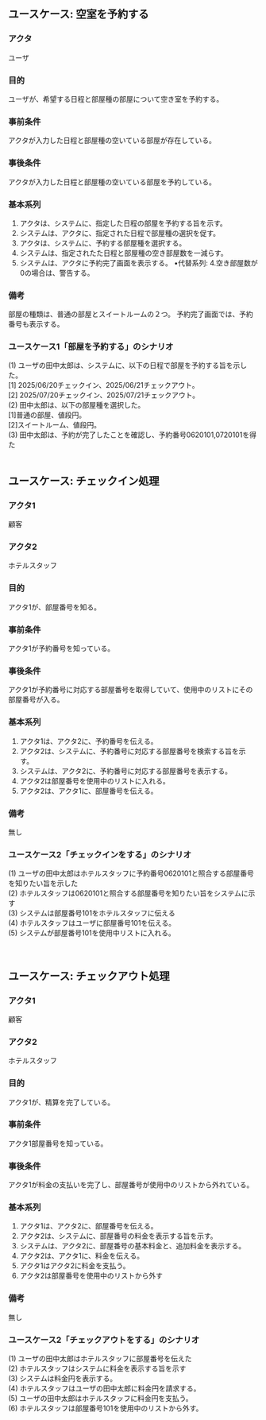 ## ユースケース: 空室を予約する
### アクタ
ユーザ
### 目的
ユーザが、希望する日程と部屋種の部屋について空き室を予約する。
### 事前条件
アクタが入力した日程と部屋種の空いている部屋が存在している。
### 事後条件
アクタが入力した日程と部屋種の空いている部屋を予約している。
### 基本系列
1. アクタは、システムに、指定した日程の部屋を予約する旨を示す。
2. システムは、アクタに、指定された日程で部屋種の選択を促す。
3. アクタは、システムに、予約する部屋種を選択する。
4. システムは、指定されたた日程と部屋種の空き部屋数を一減らす。
5. システムは、アクタに予約完了画面を表示する。
•代替系列:
4.空き部屋数が0の場合は、警告する。
### 備考
部屋の種類は、普通の部屋とスイートルームの２つ。
予約完了画面では、予約番号も表示する。

### ユースケース1「部屋を予約する」のシナリオ
(1) ユーザの田中太郎は、システムに、以下の日程で部屋を予約する旨を示した。  
  [1] 2025/06/20チェックイン、2025/06/21チェックアウト。  
  [2] 2025/07/20チェックイン、2025/07/21チェックアウト。  
(2) 田中太郎は、以下の部屋種を選択した。  
  [1]普通の部屋、値段円。  
  [2]スイートルーム、値段円。  
(3) 田中太郎は、予約が完了したことを確認し、予約番号0620101,0720101を得た  
 
## ユースケース: チェックイン処理
### アクタ1
顧客  
### アクタ2
ホテルスタッフ  
### 目的
アクタ1が、部屋番号を知る。  
### 事前条件
アクタ1が予約番号を知っている。  
### 事後条件
アクタ1が予約番号に対応する部屋番号を取得していて、使用中のリストにその部屋番号が入る。  
### 基本系列  
1. アクタ1は、アクタ2に、予約番号を伝える。
2. アクタ2は、システムに、予約番号に対応する部屋番号を検索する旨を示す。
3. システムは、アクタ2に、予約番号に対応する部屋番号を表示する。
4. アクタ2は部屋番号を使用中のリストに入れる。
5. アクタ2は、アクタ1に、部屋番号を伝える。

### 備考
無し

### ユースケース2「チェックインをする」のシナリオ
(1)	ユーザの田中太郎はホテルスタッフに予約番号0620101と照合する部屋番号を知りたい旨を示した  
(2)	ホテルスタッフは0620101と照合する部屋番号を知りたい旨をシステムに示す  
(3)	システムは部屋番号101をホテルスタッフに伝える  
(4)	ホテルスタッフはユーザに部屋番号101を伝える。  
(5)	システムが部屋番号101を使用中リストに入れる。  

 

## ユースケース: チェックアウト処理
### アクタ1
顧客
### アクタ2
ホテルスタッフ
### 目的
アクタ1が、精算を完了している。
### 事前条件
アクタ1部屋番号を知っている。
### 事後条件
アクタ1が料金の支払いを完了し、部屋番号が使用中のリストから外れている。
### 基本系列
1. アクタ1は、アクタ2に、部屋番号を伝える。
2. アクタ2は、システムに、部屋番号の料金を表示する旨を示す。
3. システムは、アクタ2に、部屋番号の基本料金と、追加料金を表示する。
4. アクタ2は、アクタ1に、料金を伝える。
5. アクタ1はアクタ2に料金を支払う。
6. アクタ2は部屋番号を使用中のリストから外す

### 備考
無し

### ユースケース2「チェックアウトをする」のシナリオ
(1)	ユーザの田中太郎はホテルスタッフに部屋番号を伝えた  
(2)	ホテルスタッフはシステムに料金を表示する旨を示す  
(3)	システムは料金円を表示する。  
(4)	ホテルスタッフはユーザの田中太郎に料金円を請求する。  
(5)	ユーザの田中太郎はホテルスタッフに料金円を支払う。  
(6)	ホテルスタッフは部屋番号101を使用中のリストから外す。  

